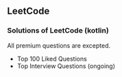 ## LeetCode
### Solutions of LeetCode (kotlin)
All premium questions are excepted.
- Top 100 Liked Questions
- Top Interview Questions (ongoing)